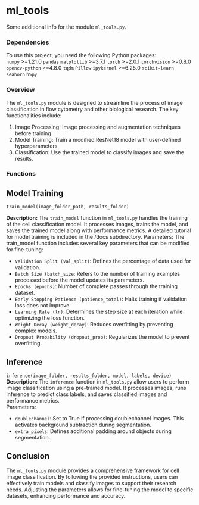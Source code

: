 # ml_tools

Some additional info for the module `ml_tools.py`.

### Dependencies

To use this project, you need the following Python packages:  
`numpy` >=1.21.0
`pandas`
`matplotlib` >=3.7.1
`torch` >=2.0.1
`torchvision` >=0.8.0
`opencv-python` >=4.8.0
`tqdm`
`Pillow`
`ipykernel` >=6.25.0
`scikit-learn`
`seaborn`
`h5py`
  
### Overview
The `ml_tools.py` module is designed to streamline the process of image classification in flow cytometry and other biological research. The key functionalities include:
1. Image Processing: Image processing and augmentation techniques before training
2. Model Training: Train a modified ResNet18 model with user-defined hyperparameters
3. Classification: Use the trained model to classify images and save the results. 


### Functions

## Model Training
`train_model(image_folder_path, results_folder)`

**Description:** The `train_model` function in `ml_tools.py` handles the training of the cell classification model. It processes images, trains the model, and saves the trained model along with performance metrics. 
A detailed tutorial for model training is included in the /docs subdirectory.
Parameters:
The train_model function includes several key parameters that can be modified for fine-tuning:
- `Validation Split (val_split)`: Defines the percentage of data used for validation.
- `Batch Size (batch_size`: Refers to the number of training examples processed before the model updates its parameters.
- `Epochs (epochs)`: Number of complete passes through the training dataset.
- `Early Stopping Patience (patience_total)`: Halts training if validation loss does not improve.
- `Learning Rate (lr)`: Determines the step size at each iteration while optimizing the loss function.
- `Weight Decay (weight_decay)`: Reduces overfitting by preventing complex models.
- `Dropout Probability (dropout_prob)`: Regularizes the model to prevent overfitting.

## Inference
`inference(image_folder, results_folder, model, labels, device)`
**Description:** The `inference` function in `ml_tools.py` allow users to perform image classification using a pre-trained model. It processes images, runs inference to predict class labels, and saves classified images and performance metrics.<br>
Parameters:
- `doublechannel`: Set to True if processing doublechannel images. This activates background subtraction during segmentation.
- `extra_pixels`: Defines additional padding around objects during segmentation.

## Conclusion
The `ml_tools.py` module provides a comprehensive framework for cell image classification. By following the provided instructions, users can effectively train models and classify images to support their research needs. Adjusting the parameters allows for fine-tuning the model to specific datasets, enhancing performance and accuracy.
